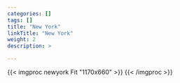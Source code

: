 ```yaml
---
categories: []
tags: [] 
title: "New York"
linkTitle: "New York"
weight: 2
description: >

---
```


{{< imgproc newyork Fit "1170x660" >}}
{{< /imgproc >}}